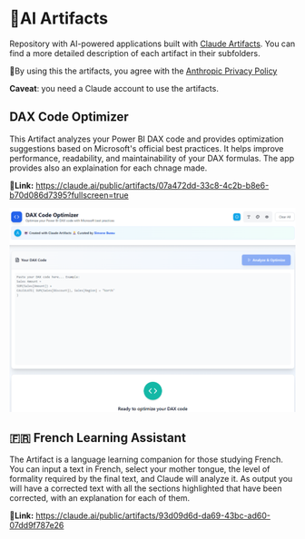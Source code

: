 # 🤖AI Artifacts
Repository with AI-powered applications built with [Claude Artifacts](https://www.anthropic.com/news/build-artifacts).
You can find a more detailed description of each artifact in their subfolders.

🧾By using this the artifacts, you agree with the [Anthropic Privacy Policy](https://www.anthropic.com/legal/privacy)

**Caveat**: you need a Claude account to use the artifacts.

## DAX Code Optimizer

This Artifact analyzes your Power BI DAX code and provides optimization suggestions based on Microsoft's official best practices. It helps improve performance, readability, and maintainability of your DAX formulas.
The app provides also an explaination for each chnage made.

**🔗Link:** https://claude.ai/public/artifacts/07a472dd-33c8-4c2b-b8e6-b70d086d7395?fullscreen=true

![DAX Code Optimizer - Homepage](dax-code-optimizer/images/dax_code_optimizer.png)


## 🇫🇷 French Learning Assistant

The Artifact is a language learning companion for those studying French. You can input a text in French, select your mother tongue, the level of formality required by the final text, and Claude will analyze it. As output you will have a corrected text with all the sections highlighted that have been corrected, with an explanation for each of them.

**🔗Link:** https://claude.ai/public/artifacts/93d09d6d-da69-43bc-ad60-07dd9f787e26